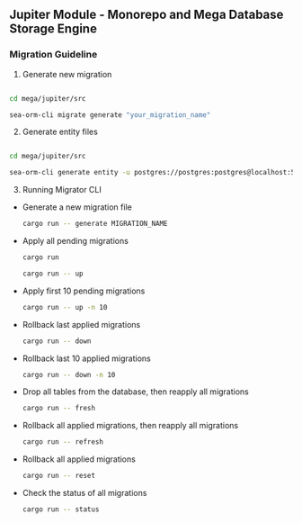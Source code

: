## Jupiter Module - Monorepo and Mega Database Storage Engine

### Migration Guideline
1. Generate new migration

```bash

cd mega/jupiter/src

sea-orm-cli migrate generate "your_migration_name"
```

2. Generate entity files

```bash

cd mega/jupiter/src

sea-orm-cli generate entity -u postgres://postgres:postgres@localhost:5432/mono -o ../callisto/src --with-serde both

```

3. Running Migrator CLI

- Generate a new migration file
    ```sh
    cargo run -- generate MIGRATION_NAME
    ```
- Apply all pending migrations
    ```sh
    cargo run
    ```
    ```sh
    cargo run -- up
    ```
- Apply first 10 pending migrations
    ```sh
    cargo run -- up -n 10
    ```
- Rollback last applied migrations
    ```sh
    cargo run -- down
    ```
- Rollback last 10 applied migrations
    ```sh
    cargo run -- down -n 10
    ```
- Drop all tables from the database, then reapply all migrations
    ```sh
    cargo run -- fresh
    ```
- Rollback all applied migrations, then reapply all migrations
    ```sh
    cargo run -- refresh
    ```
- Rollback all applied migrations
    ```sh
    cargo run -- reset
    ```
- Check the status of all migrations
    ```sh
    cargo run -- status
    ```

